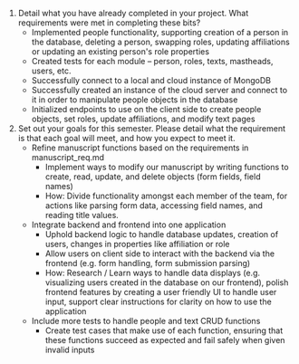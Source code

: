 1. Detail what you have already completed in your project. What requirements were met in completing these bits?
    * Implemented people functionality, supporting creation of a person in the database, deleting a person, swapping roles, updating affiliations or updating an existing person's role properties
    * Created tests for each module – person, roles, texts, mastheads, users, etc.
    * Successfully connect to a local and cloud instance of MongoDB
    * Successfully created an instance of the cloud server and connect to it in order to manipulate people objects in the database
    * Initialized endpoints to use on the client side to create people objects, set roles, update affiliations, and modify text pages
2. Set out your goals for this semester. Please detail what the requirement is that each goal will meet, and how you expect to meet it.
    * Refine manuscript functions based on the requirements in manuscript_req.md
        * Implement ways to modify our manuscript by writing functions to create, read, update, and delete objects (form fields, field names)
        * How: Divide functionality amongst each member of the team, for actions like parsing form data, accessing field names, and reading title values.
    * Integrate backend and frontend into one application
        * Uphold backend logic to handle database updates, creation of users, changes in properties like affiliation or role
        * Allow users on client side to interact with the backend via the frontend (e.g. form handling, form submission parsing)
        * How: Research / Learn ways to handle data displays (e.g. visualizing users created in the database on our frontend), polish frontend features by creating a user friendly UI to handle user input, support clear instructions for clarity on how to use the application
    * Include more tests to handle people and text CRUD functions
        * Create test cases that make use of each function, ensuring that these functions succeed as expected and fail safely when given invalid inputs